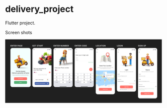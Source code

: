 # delivery_project

Flutter project.

Screen shots

![Enter Page](https://github.com/NiMeItachi/delivery_project/blob/master/delivery_app_git/Delivery.png)
